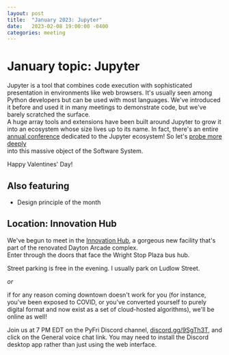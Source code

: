 ```yaml
---
layout: post
title:  "January 2023: Jupyter" 
date:   2023-02-08 19:00:00 -0400
categories: meeting
---
```


# January topic: Jupyter 

Jupyter is a tool that combines code execution with 
sophisticated presentation in environments like web 
browsers.  It's usually seen among Python developers 
but can be used with most languages.  We've introduced 
it before and used it in many meetings to demonstrate 
code, but we've barely scratched the surface.  
A huge array tools and extensions have been built 
around Jupyter to grow it into an ecosystem whose size 
lives up to its name.  In fact, there's an entire
[annual conference](https://www.jupytercon.com)
dedicated to the Jupyter ecosystem!  So let's 
[probe more deeply](https://www.planetary.org/space-missions/every-jupiter-mission)  
into this massive object of the Software System.

Happy Valentines' Day!

## Also featuring 

- Design principle of the month

## Location: Innovation Hub 

We've begun to meet in the [Innovation Hub](https://www.thehubdayton.com/), 
a gorgeous new facility that's part of the renovated Dayton Arcade complex.  
Enter through the doors that face the Wright Stop Plaza bus hub.

Street parking is free in the evening.  I usually park on Ludlow Street.

*or* 

if for any reason coming downtown doesn't work for you (for instance, 
you've been exposed to COVID, or you've converted yourself to purely 
digital format and now exist as 
a set of cloud-hosted algorithms), we'll be online as well!  

Join us at 7 PM EDT on the PyFri Discord channel, [discord.gg/9SgTh3T](https://discord.gg/9SgTh3T), and click on the 
General voice chat link.  You may need to install the Discord desktop app rather than just using 
the web interface.


